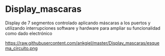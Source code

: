 # Display_mascaras
Display de 7 segmentos controlado aplicando máscaras a los puertos y utilizando interrupciones software y hardware para ampliar su funcionalidad como dado electrónico

https://raw.githubusercontent.com/ankgiel/master/Display_mascaras/esquema_circuito.png
